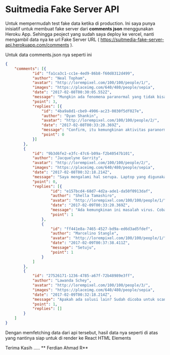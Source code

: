 # Suitmedia Fake Server API

Untuk mempermudah test fake data ketika di production. Ini saya punya inisiatif untuk membuat fake server dari **comments json** menggunakan Heroku App. 
Sehingga peoject yang sudah saya deploy ke vercel, nanti mengambil data nya ke url Fake Server URL ( https://suitmedia-fake-server-api.herokuapp.com/comments ).

Untuk data comments.json nya seperti ini

```json
{
    "comments": [{
            "id": "fa1ca3c1-cc1e-4ed9-86b8-f60d8312d499",
            "author": "Neal Topham",
            "avatar": "http://lorempixel.com/100/100/people/1/",
            "images": "https://placeimg.com/640/480/people/sepia",
            "date": "2017-02-08T00:30:05.552Z",
            "message": "Mungkin ada fenomena paranormal yang tidak bisa dijelaskan. Lebih baik nyala mati sendiri daripada tidak nyala sama sekali",
            "point": 3,
            "replies": [{
                "id": "4ba9a8d1-cbe9-4906-ac23-0030f5df027e",
                "author": "Dyan Shankin",
                "avatar": "http://lorempixel.com/100/100/people/2/",
                "date": "2017-02-08T00:33:20.369Z",
                "message": "Confirm, itu kemungkinan aktivitas paranormal.",
                "point": 0
            }]
        },
        {
            "id": "9b3d6fe2-e3fc-47c6-b09a-f2b40547b101",
            "author": "Jacquelyne Garrity",
            "avatar": "http://lorempixel.com/100/100/people/2/",
            "images": "https://placeimg.com/640/480/people/sepia",
            "date": "2017-02-08T00:32:18.214Z",
            "message": "Saya mengalami hal serupa. Laptop yang digunakan Toshiba L645. Tolong infonya.",
            "point": 0,
            "replies": [{
                    "id": "e157bcd4-68d7-4d2a-ade1-da50f0913daf",
                    "author": "Shella Tamashiro",
                    "avatar": "http://lorempixel.com/100/100/people/1/",
                    "date": "2017-02-09T00:33:20.369Z",
                    "message": "Ada kemungkinan ini masalah virus. Coba dilakukan virus scan menggunakan software anti virus.",
                    "point": 1
                },
                {
                    "id": "ff441e8a-7465-4527-bd9a-ed6d3ad5fdef",
                    "author": "Marcelino Stangle",
                    "avatar": "http://lorempixel.com/100/100/people/1/",
                    "date": "2017-02-09T00:37:38.411Z",
                    "message": "Setuju",
                    "point": 1
                }
            ]
        },
        {
            "id": "27526171-1236-4785-a67f-72b48989e3ff",
            "author": "Lawanda Schey",
            "avatar": "http://lorempixel.com/100/100/people/3/",
            "images": "https://placeimg.com/640/480/people/sepia",
            "date": "2017-02-09T00:32:18.214Z",
            "message": "Apakah ada solusi lain? Sudah dicoba untuk scan virus tapi kasus ini tetap ada.",
            "point": 1,
            "replies": []
        }
    ]
}
```

Dengan memfetching data dari api tersebut, hasil data nya seperti di atas yang nantinya siap untuk di render ke React HTML Elements

Terima Kasih .....
** Ferdian Ahmad R**

